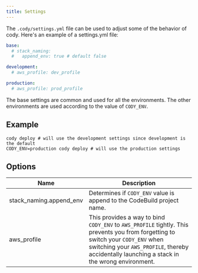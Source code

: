 ```yaml
---
title: Settings
---
```


The `.cody/settings.yml` file can be used to adjust some of the behavior of cody.  Here's an example of a settings.yml file:

```yaml
base:
  # stack_naming:
  #   append_env: true # default false

development:
  # aws_profile: dev_profile

production:
  # aws_profile: prod_profile
```

The base settings are common and used for all the environments. The other environments are used according to the value of `CODY_ENV`.

## Example

    cody deploy # will use the development settings since development is the default
    CODY_ENV=production cody deploy # will use the production settings

## Options

Name | Description
--- | ---
stack_naming.append_env | Determines if `CODY_ENV` value is append to the CodeBuild project name.
aws_profile | This provides a way to bind `CODY_ENV` to `AWS_PROFILE` tightly. This prevents you from forgetting to switch your `CODY_ENV` when switching your `AWS_PROFILE`, thereby accidentally launching a stack in the wrong environment.